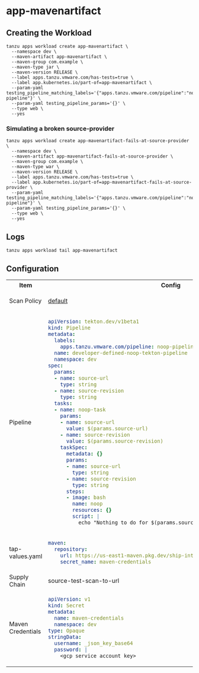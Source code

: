 # app-mavenartifact

## Creating the Workload

```
tanzu apps workload create app-mavenartifact \
  --namespace dev \
  --maven-artifact app-mavenartifact \
  --maven-group com.example \
  --maven-type jar \
  --maven-version RELEASE \
  --label apps.tanzu.vmware.com/has-tests=true \
  --label app.kubernetes.io/part-of=app-mavenartifact \
  --param-yaml testing_pipeline_matching_labels='{"apps.tanzu.vmware.com/pipeline":"noop-pipeline"}' \
  --param-yaml testing_pipeline_params='{}' \
  --type web \
  --yes
```

### Simulating a broken source-provider

```
tanzu apps workload create app-mavenartifact-fails-at-source-provider \
  --namespace dev \
  --maven-artifact app-mavenartifact-fails-at-source-provider \
  --maven-group com.example \
  --maven-type war \
  --maven-version RELEASE \
  --label apps.tanzu.vmware.com/has-tests=true \
  --label app.kubernetes.io/part-of=app-mavenartifact-fails-at-source-provider \
  --param-yaml testing_pipeline_matching_labels='{"apps.tanzu.vmware.com/pipeline":"noop-pipeline"}' \
  --param-yaml testing_pipeline_params='{}' \
  --type web \
  --yes
```

## Logs

```
tanzu apps workload tail app-mavenartifact
```

## Configuration

<table>

<tr>
<th> Item </th>
<th> Config </th>
</tr>

<tr>
<td> Scan Policy </td>
<td> 
  
[default](resources/scan-policy.yaml)
  
</td>
</tr>

<tr>
<td> Pipeline </td>
<td>

```yaml
apiVersion: tekton.dev/v1beta1
kind: Pipeline
metadata:
  labels:
    apps.tanzu.vmware.com/pipeline: noop-pipeline
  name: developer-defined-noop-tekton-pipeline
  namespace: dev
spec:
  params:
  - name: source-url
    type: string
  - name: source-revision
    type: string
  tasks:
  - name: noop-task
    params:
    - name: source-url
      value: $(params.source-url)
    - name: source-revision
      value: $(params.source-revision)
    taskSpec:
      metadata: {}
      params:
      - name: source-url
        type: string
      - name: source-revision
        type: string
      steps:
      - image: bash
        name: noop
        resources: {}
        script: |
          echo "Nothing to do for $(params.source-url)/$(params.source-revision)"
```  

</td>
</tr>

<tr>
<td> tap-values.yaml </td>
<td> 

```yaml
maven:
  repository:
    url: https://us-east1-maven.pkg.dev/ship-interfaces-dev/test-repository
    secret_name: maven-credentials
```

</td>
</tr>

<tr>
<td> Supply Chain </td>
<td> source-test-scan-to-url </td>
</tr>

<tr>
<td> Maven Credentials </td>
<td>

```yaml
apiVersion: v1
kind: Secret
metadata:
  name: maven-credentials
  namespace: dev
type: Opaque
stringData:
  username: _json_key_base64
  password: |
    <gcp service account key>
```

</td>
</tr>

</table>
